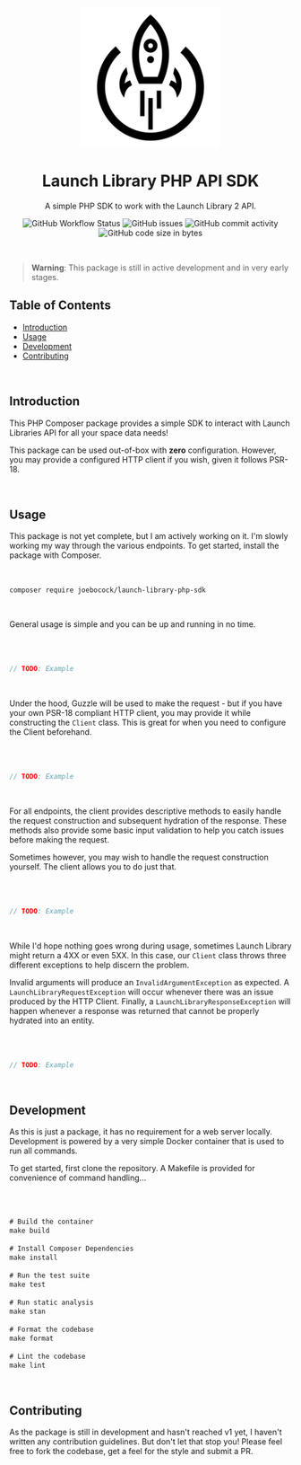 <div align="center">
    <img src="logo.svg" alt="rocket" width="250" height="auto" />
    <h1>Launch Library PHP API SDK</h1>
    <p>A simple PHP SDK to work with the Launch Library 2 API.</p>
</div>

<div align="center">
    <p>
        <img alt="GitHub Workflow Status" src="https://img.shields.io/github/actions/workflow/status/joebocock/launch-library-php-sdk/Tests.yml?style=flat-square">
        <img alt="GitHub issues" src="https://img.shields.io/github/issues/joebocock/launch-library-php-sdk?style=flat-square">
        <img alt="GitHub commit activity" src="https://img.shields.io/github/commit-activity/m/joebocock/launch-library-php-sdk?style=flat-square">
        <img alt="GitHub code size in bytes" src="https://img.shields.io/github/languages/code-size/joebocock/launch-library-php-sdk?style=flat-square">
    </p>
</div>

<br />

> **Warning**: This package is still in active development and in very early stages.

## Table of Contents

- [Introduction](#introduction)
- [Usage](#usage)
- [Development](#development)
- [Contributing](#contributing)

<br />

## Introduction

This PHP Composer package provides a simple SDK to interact with Launch Libraries API for all your space data needs!

This package can be used out-of-box with **zero** configuration. However, you may provide a configured HTTP client if you wish, given it follows PSR-18.

<br />

## Usage

This package is not yet complete, but I am actively working on it. I'm slowly working my way through the various endpoints. To get started, install the package with Composer.

<br />

```shell
composer require joebocock/launch-library-php-sdk
```

<br />

General usage is simple and you can be up and running in no time.

<br />

```php

// TODO: Example

```

<br />

Under the hood, Guzzle will be used to make the request - but if you have your own PSR-18 compliant HTTP client, you may provide it while constructing the `Client` class. This is great for when you need to configure the Client beforehand.

<br />

```php

// TODO: Example

```

<br />

For all endpoints, the client provides descriptive methods to easily handle the request construction and subsequent hydration of the response. These methods also provide some basic input validation to help you catch issues before making the request.

Sometimes however, you may wish to handle the request construction yourself. The client allows you to do just that.

<br />

```php

// TODO: Example

```

<br />

While I'd hope nothing goes wrong during usage, sometimes Launch Library might return a 4XX or even 5XX. In this case, our `Client` class throws three different exceptions to help discern the problem.

Invalid arguments will produce an `InvalidArgumentException` as expected. A `LaunchLibraryRequestException` will occur whenever there was an issue produced by the HTTP Client. Finally, a `LaunchLibraryResponseException` will happen whenever a response was returned that cannot be properly hydrated into an entity.

<br />

```php

// TODO: Example

```

<br />

## Development

As this is just a package, it has no requirement for a web server locally. Development is powered by a very simple Docker container that is used to run all commands.

To get started, first clone the repository. A Makefile is provided for convenience of command handling...

<br />

```make

# Build the container
make build

# Install Composer Dependencies
make install

# Run the test suite
make test

# Run static analysis
make stan

# Format the codebase
make format

# Lint the codebase
make lint

```

<br />

## Contributing

As the package is still in development and hasn't reached v1 yet, I haven't written any contribution guidelines. But don't let that stop you! Please feel free to fork the codebase, get a feel for the style and submit a PR.
